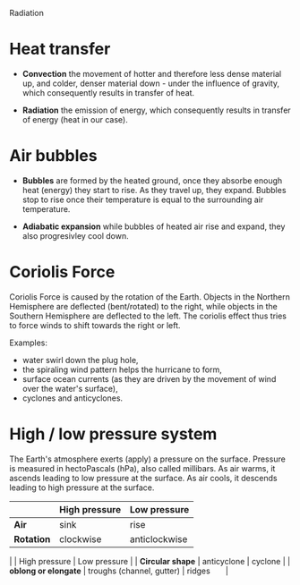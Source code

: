 Radiation

# Heat transfer

- **Convection** the movement of hotter and therefore less dense material up, and colder, denser material down - under the 
influence of gravity, which consequently results in transfer of heat.

- **Radiation** the emission of energy, which consequently results in transfer of energy (heat in our case).


# Air bubbles 

- **Bubbles** are formed by the heated ground, once they absorbe enough heat (energy) they start to rise. As they travel up, they expand.
Bubbles stop to rise once their temperature is equal to the surrounding air temperature.

- **Adiabatic expansion** while bubbles of heated air rise and expand, they also progresivley cool down.


# Coriolis Force

Coriolis Force is caused by the rotation of the Earth. Objects in the Northern Hemisphere are deflected (bent/rotated) to the right, while objects in the Southern Hemisphere are deflected to the left. The coriolis effect thus tries to force winds to shift towards the right or left.

Examples:
- water swirl down the plug hole,
- the spiraling wind pattern helps the hurricane to form,
- surface ocean currents (as they are driven by the movement of wind over the water's surface),
- cyclones and anticyclones.


# High / low pressure system

The Earth's atmosphere exerts (apply) a pressure on the surface. Pressure is measured in hectoPascals (hPa), also called millibars. As air warms, it ascends leading to low pressure at the surface. As air cools, it descends leading to high pressure at the surface.

|         | High pressure | Low pressure |
| ------------- |:------------- |:------------ |
| **Air**           | sink  | rise    |
| **Rotation**      | clockwise   | anticlockwise |

|         | High pressure | Low pressure |
| **Circular shape** | anticyclone | cyclone       |
| **oblong or elongate** | troughs (channel, gutter) | ridges       |

